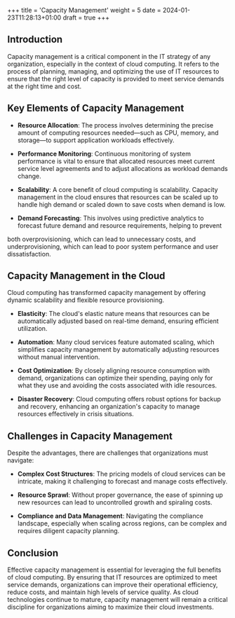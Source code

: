 +++
title = 'Capacity Management'
weight = 5
date = 2024-01-23T11:28:13+01:00
draft = true
+++

## Introduction

Capacity management is a critical component in the IT strategy of any organization, especially in the context of cloud computing. It refers to the process of planning, managing, and optimizing the use of IT resources to ensure that the right level of capacity is provided to meet service demands at the right time and cost.

## Key Elements of Capacity Management

- **Resource Allocation**: The process involves determining the precise amount of computing resources needed—such as CPU, memory, and storage—to support application workloads effectively.

- **Performance Monitoring**: Continuous monitoring of system performance is vital to ensure that allocated resources meet current service level agreements and to adjust allocations as workload demands change.

- **Scalability**: A core benefit of cloud computing is scalability. Capacity management in the cloud ensures that resources can be scaled up to handle high demand or scaled down to save costs when demand is low.

- **Demand Forecasting**: This involves using predictive analytics to forecast future demand and resource requirements, helping to prevent

 both overprovisioning, which can lead to unnecessary costs, and underprovisioning, which can lead to poor system performance and user dissatisfaction.

## Capacity Management in the Cloud

Cloud computing has transformed capacity management by offering dynamic scalability and flexible resource provisioning. 

- **Elasticity**: The cloud's elastic nature means that resources can be automatically adjusted based on real-time demand, ensuring efficient utilization.
  
- **Automation**: Many cloud services feature automated scaling, which simplifies capacity management by automatically adjusting resources without manual intervention.

- **Cost Optimization**: By closely aligning resource consumption with demand, organizations can optimize their spending, paying only for what they use and avoiding the costs associated with idle resources.
  
- **Disaster Recovery**: Cloud computing offers robust options for backup and recovery, enhancing an organization's capacity to manage resources effectively in crisis situations.

## Challenges in Capacity Management

Despite the advantages, there are challenges that organizations must navigate:

- **Complex Cost Structures**: The pricing models of cloud services can be intricate, making it challenging to forecast and manage costs effectively.
  
- **Resource Sprawl**: Without proper governance, the ease of spinning up new resources can lead to uncontrolled growth and spiraling costs.

- **Compliance and Data Management**: Navigating the compliance landscape, especially when scaling across regions, can be complex and requires diligent capacity planning.

## Conclusion

Effective capacity management is essential for leveraging the full benefits of cloud computing. By ensuring that IT resources are optimized to meet service demands, organizations can improve their operational efficiency, reduce costs, and maintain high levels of service quality. As cloud technologies continue to mature, capacity management will remain a critical discipline for organizations aiming to maximize their cloud investments.